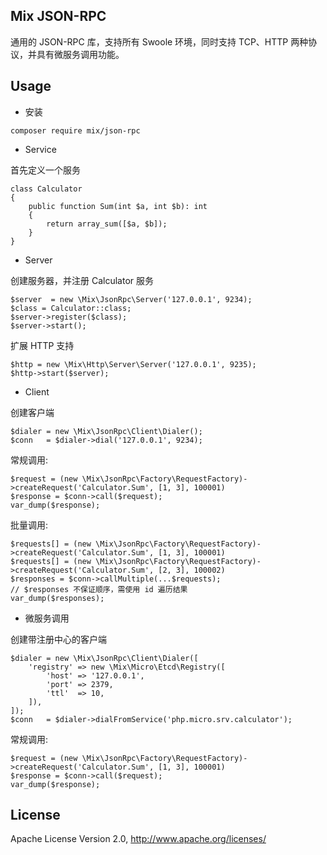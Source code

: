 ## Mix JSON-RPC

通用的 JSON-RPC 库，支持所有 Swoole 环境，同时支持 TCP、HTTP 两种协议，并具有微服务调用功能。

## Usage

- 安装

```
composer require mix/json-rpc
```

- Service

首先定义一个服务

```
class Calculator
{
    public function Sum(int $a, int $b): int
    {
        return array_sum([$a, $b]);
    }
}
```

- Server

创建服务器，并注册 Calculator 服务

```
$server  = new \Mix\JsonRpc\Server('127.0.0.1', 9234);
$class = Calculator::class;
$server->register($class);
$server->start();
```

扩展 HTTP 支持

```
$http = new \Mix\Http\Server\Server('127.0.0.1', 9235);
$http->start($server);
```

- Client

创建客户端

```
$dialer = new \Mix\JsonRpc\Client\Dialer();
$conn   = $dialer->dial('127.0.0.1', 9234);
```

常规调用:

```
$request = (new \Mix\JsonRpc\Factory\RequestFactory)->createRequest('Calculator.Sum', [1, 3], 100001)
$response = $conn->call($request);
var_dump($response);
```

批量调用:

```
$requests[] = (new \Mix\JsonRpc\Factory\RequestFactory)->createRequest('Calculator.Sum', [1, 3], 100001)
$requests[] = (new \Mix\JsonRpc\Factory\RequestFactory)->createRequest('Calculator.Sum', [2, 3], 100002)
$responses = $conn->callMultiple(...$requests);
// $responses 不保证顺序，需使用 id 遍历结果
var_dump($responses);
```

- 微服务调用

创建带注册中心的客户端

```
$dialer = new \Mix\JsonRpc\Client\Dialer([
    'registry' => new \Mix\Micro\Etcd\Registry([
        'host' => '127.0.0.1',
        'port' => 2379,
        'ttl'  => 10,
    ]),
]);
$conn   = $dialer->dialFromService('php.micro.srv.calculator');
```

常规调用:

```
$request = (new \Mix\JsonRpc\Factory\RequestFactory)->createRequest('Calculator.Sum', [1, 3], 100001)
$response = $conn->call($request);
var_dump($response);
```

## License

Apache License Version 2.0, http://www.apache.org/licenses/

